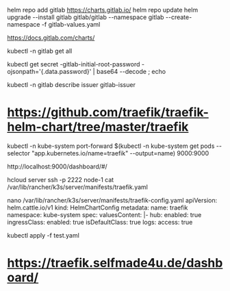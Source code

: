 helm repo add gitlab https://charts.gitlab.io/
helm repo update
helm upgrade --install gitlab gitlab/gitlab --namespace gitlab --create-namespace -f gitlab-values.yaml 

https://docs.gitlab.com/charts/

kubectl -n gitlab get all

kubectl get secret <name>-gitlab-initial-root-password -ojsonpath='{.data.password}' | base64 --decode ; echo

kubectl -n gitlab describe issuer gitlab-issuer

# https://github.com/traefik/traefik-helm-chart/tree/master/traefik

kubectl -n kube-system port-forward $(kubectl -n kube-system get pods --selector "app.kubernetes.io/name=traefik" --output=name) 9000:9000

http://localhost:9000/dashboard/#/

hcloud server ssh -p 2222 node-1
cat /var/lib/rancher/k3s/server/manifests/traefik.yaml

nano /var/lib/rancher/k3s/server/manifests/traefik-config.yaml
apiVersion: helm.cattle.io/v1
kind: HelmChartConfig
metadata:
  name: traefik
  namespace: kube-system
spec:
  valuesContent: |-
    hub:
      enabled: true
    ingressClass:
      enabled: true
      isDefaultClass: true
    logs:
      access: true


kubectl apply -f test.yaml

# https://traefik.selfmade4u.de/dashboard/